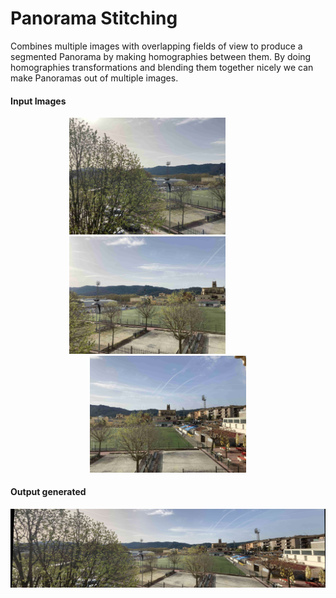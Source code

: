 # Panorama Stitching

Combines multiple images with overlapping fields of view to produce a segmented Panorama by making homographies between them. By doing homographies transformations and blending them together nicely we can make Panoramas out of multiple images.

#### Input Images

<p align="center">
<img src="/input_imgs/field/image001.jpg" width="250"/>
&nbsp;&nbsp;&nbsp;&nbsp;&nbsp;&nbsp;&nbsp;&nbsp;&nbsp;&nbsp;&nbsp;&nbsp;&nbsp;&nbsp;&nbsp;&nbsp;
<img src="/input_imgs/field/image002.jpg" width="250"/>
&nbsp;&nbsp;&nbsp;&nbsp;&nbsp;&nbsp;&nbsp;&nbsp;&nbsp;&nbsp;&nbsp;&nbsp;&nbsp;&nbsp;&nbsp;&nbsp;
<img src="/input_imgs/field/image003.jpg" width="250"/>
</p>

#### Output generated

<p align="center">
<img src="/output_imgs/panorama_pla_camp.jpg"/>
</p>
